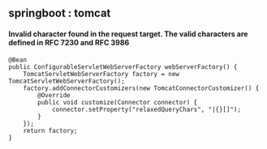 ## springboot : tomcat

#### Invalid character found in the request target. The valid characters are defined in RFC 7230 and RFC 3986
```
@Bean
public ConfigurableServletWebServerFactory webServerFactory() {
    TomcatServletWebServerFactory factory = new TomcatServletWebServerFactory();
    factory.addConnectorCustomizers(new TomcatConnectorCustomizer() {
        @Override
        public void customize(Connector connector) {
            connector.setProperty("relaxedQueryChars", "|{}[]");
        }
    });
    return factory;
}
```
